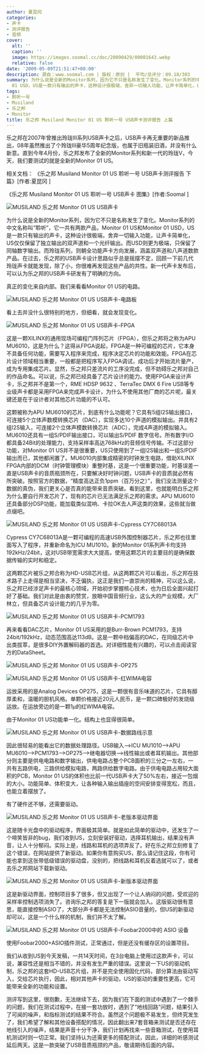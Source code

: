 ```yaml
---
author: 夏昆冈
categories:
- 声卡
- 测评报告
- 音频
cover:
  alt: ''
  caption: ''
  image: https://images.soomal.cc/doc/20090429/00001643.webp
  relative: false
date: '2009-05-09T21:51:47+08:00'
description: 源自：www.soomal.com | 版权：原创 |  平均/总评分：09.18/303
summary: 为什么说是全新的Monitor系列，因为它不只是名称发生了变化。Monitor系列的中文名称叫“聆听”，它一共有两款产品，Monitor 01 US和Monitor
  01 USD，US是一款只有输出的声卡，这种设计很极端，舍弃一切输入功能，让声卡简单化，US仅仅保留了独立输出的双声道和一个光线输出。而USD则更为极端，仅仅保留了同轴数字输出。
tags:
- 聆听一号
- Musiland
- 乐之邦
- Monitor
title: 乐之邦 Musiland Monitor 01 US 聆听一号 USB声卡测评报告 上篇
---
```


乐之邦在2007年曾推出玲珑III系列USB声卡之后，USB声卡再无重要的新品推出，08年虽然推出了个玲珑III豪华5周年纪念版，也属于旧瓶装旧酒，并没有什么新意。直到今年4月份，乐之邦发布了全新的Monitor系列和新一代的玲珑V，今天，我们要测试的就是全新的Monitor 01 US。



相关文档：
《乐之邦 Musiland Monitor 01 US 聆听一号 USB声卡测评报告 下篇》[作者:夏昆冈 ]

《乐之邦 Musiland Monitor 01 US 聆听一号 USB声卡 图集》[作者:Soomal ]



![MUSILAND 乐之邦 Monitor 01 US USB声卡](https://images.soomal.cc/doc/20090429/00001641.webp)



为什么说是全新的Monitor系列，因为它不只是名称发生了变化。Monitor系列的中文名称叫“聆听”，它一共有两款产品，Monitor 
01 US和Monitor 01 USD，US是一款只有输出的声卡，这种设计很极端，舍弃一切输入功能，让声卡简单化，US仅仅保留了独立输出的双声道和一个光纤输出。而USD则更为极端，只保留了同轴数字输出。而玲珑系列，则朝全功能声卡方向发展，涵盖双声道和八声道数款产品。在过去，乐之邦的USB声卡设计思路似乎总是摇摆不定，回顾一下前几代玲珑声卡就能发现，除了小，你很难再发现这些产品的共性。新一代声卡发布后，可以认为乐之邦的USB声卡研发有了明确的方向。



真正的变化来自内部。我们来看看Monitor 01 US的电路。



![MUSILAND 乐之邦 Monitor 01 US USB声卡-电路板](https://images.soomal.cc/doc/20090429/00001645.webp)



看上去并没什么很特别的地方，但细看，就会发现变化。



![MUSILAND 乐之邦 Monitor 01 US USB声卡-FPGA](https://images.soomal.cc/doc/20090429/00001646.webp)



这是一颗XILINX的通用现场可编程门阵列芯片（FPGA），但乐之邦将之称为APU 
MU6010，这是为什么？这得从FPGA说起，FPGA是一种可编程的芯片，它本身不具备任何功能，需要写入程序来完成，程序决定芯片的功能和效能。FPGA在芯片设计领域相当重要，一般都是把程序写入FPGA调试，成功后才开始流片量产，成为专用集成芯片。显然，乐之邦只差流片的工序没完成，但不妨碍乐之邦对自己的作品命名。可以说，乐之邦已经具备了芯片设计的能力。使用FPGA来设计声卡，乐之邦并不是第一个，RME 
HDSP 9632 、TerraTec DMX 6 Fire USB等专业级声卡都是采用FPGA来完成声卡设计，为什么不使用其他厂商的芯片呢，最关键还是在于设计者对其他芯片功能的不认可。



这颗被称为APU MU6010的芯片，到底有什么功能呢？它具有5组I2S输出接口，可连接5个立体声数模转换芯片（DAC），实现多达10个声道的模拟输出。并具有2组I2S输入，可连接2个立体声模数转换芯片（ADC），完成4声道的模拟输入。MU6010还具有一组S/PDIF输出接口，可以输出S/PDIF 
数字信号。所有数字I/O都具备24Bit的处理能力，支持采样率高达768kHz的音频信号传输。不过这部分功能，对Monitor 
01 US并不是很重要，US只使用到了一组I2S输出和一组S/PDIF输出而已，其他都闲置了。MU6010内部集成精密的时钟发生电路，借助XILINX 
FPGA内部的DCM（时钟管理模块）重整时基，这是一个很重要功能，时基误差一直是USB声卡的音质瓶颈所在，只要解决好时钟问题，USB声卡的音质就必然有所突破。按照官方的数据，“精度高达正负1ppm（百万分之）”，我们没法测量这个数据的真伪，我们更关心是否真的能带来音质突破。看到这里，也就能明白乐之邦为什么要自行开发芯片了，现有的芯片已无法满足乐之邦的需求。APU 
MU6010还具备部分DSP功能，能加载类似混响、卡拉OK去人声这类的效果，这些就当做点缀吧。



![MUSILAND 乐之邦 Monitor 01 US USB声卡-Cypress CY7C68013A](https://images.soomal.cc/doc/20090429/00001647.webp)



Cypress CY7C68013A是一颗可编程的高速USB外围控制器芯片，乐之邦也往里面写入了程序，并重新命名为ICU 
MU1010。新的Monitor 01系列声卡均支持192kHz/24bit，这对USB带宽需求大大提高，使用这颗芯片的主要目的是确保数据传输的实时和稳定。



这两颗芯片被乐之邦合称为HD-USB芯片组，从这两颗芯片可以看出，乐之邦在技术路子上走得是相当坚决，不乏偏执，这正是我们一直崇尚的精神，可以这么说，乐之邦已经涉足声卡的最核心领域，开始初步掌握核心技术，也为日后全面兴起打好了基础。我们对此是由衷的赞赏，放眼中国音频行业，这么大的产业规模，大厂林立，但具备芯片设计能力的几乎为零。



![MUSILAND 乐之邦 Monitor 01 US USB声卡-PCM1793](https://images.soomal.cc/doc/20090429/00001649.webp)



再来看看DAC芯片，Monitor 01 US采用的是Burr-Brown 
PCM1793，支持24bit/192kHz，动态范围高达113dB。这是一颗中档偏高的DAC，在同级芯片中出类拔萃，是很多DIY外置解码器的首选。对详细性能有兴趣的，可以点击阅读官方的DataSheet。



![MUSILAND 乐之邦 Monitor 01 US USB声卡-OP275](https://images.soomal.cc/doc/20090429/00001648.webp)



![MUSILAND 乐之邦 Monitor 01 US USB声卡-红WIMA电容](https://images.soomal.cc/doc/20090429/00001650.webp)



运放采用的是Analog Devices OP275，这是一颗很有音乐味道的芯片，它具有醇厚柔和，温暖的胆机风格。单颗价格接近20元人民币，是一颗口碑极好的发烧级运放。在运放旁边的是一颗1μ的红WIMA电容。



由于Monitor 01 US功能单一化。结构上也显得很简单。



![MUSILAND 乐之邦 Monitor 01 US USB声卡-数据路线示意](https://images.soomal.cc/doc/20090509/00001741.webp)



因此很轻易的能看出它的数据处理路径。USB输入-->ICU 
MU1010-->APU MU6010-->PCM1793-->OP275-->继电器切换-->线性输出或者耳机输出。其他部分则主要是供电电路和数字输出，供电电路占整个PCB面积的三分之一左右，一共有五路供电，三路供给模拟电路，两路供给数字电路。由于供电电路占用较大面积的PCB，Monitor 
01 US的体积也比前一代USB声卡大了50%左右，接近一包烟的大小。功能简单、体积变大，让各种输入输出插座的空间安排变得宽松，而且，也能立着摆放了。



有了硬件还不够，还需要驱动。



![MUSILAND 乐之邦 Monitor 01 US USB声卡-老版本驱动界面](https://images.soomal.cc/doc/20090509/00001743.webp)



这是随卡光盘中的驱动程序，界面极其简单。就是如此简单的驱动中，还发生了一个啼笑皆非的bug，我们收到US，立刻安装好驱动，选择耳机输出，结果没有声音，让人十分郁闷。实际上是，线路和耳机的选项弄反了。好在乐之邦立刻修复了这个错误，在网站提供了新驱动。如果你有意购买US，那么请记住这段，你有可能也拿到这张带低级错误的驱动盘，没别的，把线路和耳机反着选就可以了，或者去乐之邦网站下载新驱动。



![MUSILAND 乐之邦 Monitor 01 US USB声卡-新版本驱动界面](https://images.soomal.cc/doc/20090509/00001742.webp)



这是新驱动界面，控制项目多了很多，但又出现了一个让人纳闷的问题，受欢迎的采样率控制选项消失了。咨询乐之邦的答复是下一版就会加入。这版驱动很有意思，能直接控制ASIO了，大部分声卡都是无法控制ASIO音量的，但US的新驱动却可以，这是一个什么样的机制，我们并不太了解。



![MUSILAND 乐之邦 Monitor 01 US USB声卡-Foobar2000中的 ASIO 设备](https://images.soomal.cc/doc/20090509/00001744.webp)



使用Foobar2000+ASIO插件测试，正常通过，但是还没有缓存区的设置项目。



我们从收到US到今天发稿，一共14天时间，在3台电脑上使用过这款声卡，可以说，兼容性还是相当不错的，并没有发生严重的错误。这里说一下US的驱动机制，乐之邦的这套HD-USB芯片组，并不是完全使用固化代码，部分算法由驱动写入，交给芯片执行，因此，相对其他声卡的驱动，US的驱动的重要性更高，它可能带来全新的功能和设置。



测评写到这里，很抱歉，无法继续下去，因为我们在下面的测试中遇到了一个棘手的问题，我们在测试过程中，在接一套功放时，遇到了“地线回路”问题，结果引入了可闻的噪声，和指标测试的结果不符合。虽然这个问题极不易发生，但终究发生了，我们希望了解和其他设备搭配的情况，因此翻出来7套音箱来测试是否还存在地线引入的噪声，结果是声音十分干净，我们计划再找来一些音箱测试，在使用耳机测试时则一切正常。我们坚持认为还需更多的搭配测试，因此，详细的听感测试延后两天。这是一款突破了USB音质瓶颈的产品，敬请期待后面的内容。
